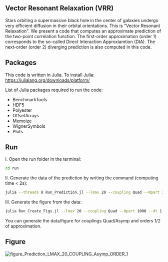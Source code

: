 Vector Resonant Relaxation (VRR)
-
Stars orbiting a supermassive black hole
in the center of galaxies undergo very efficient
diffusion in their orbital orientations. This is "Vector Resonant Relaxation". 
We present a code that computes an approximate prediction of the two-point correlation function. The first-order approximation (order 1) corresponds to the so-called Direct Interaction Approxiamtion (DIA). 
The next-order (order 2) diverging prediction is also computed in this code.

Packages
-
This code is written in Julia. To install Julia: https://julialang.org/downloads/platform/

List of Julia packages required to run the code:
- BenchmarkTools 
- HDF5 
- Polyester 
- OffsetArrays 
- Memoize
- WignerSymbols 
- Plots

Run
-
I. Open the run folder in the terminal:
```sh
cd run
```
II. Generate the data of the prediction by writing the command (computing time < 2s): 

```sh
julia --threads 8 Run_Prediction.jl --lmax 20 --coupling Quad --Npart 1000 --dt 1.0 --Nsteps 330 --order 1
```
III. Generate the figure from the data:
```sh
julia Run_Create_Figs.jl --lmax 20 --coupling Quad --Npart 1000 --dt 1.0 --Nsteps 330 --order 1
```
You can generate the data/figure for couplings Quad/Asymp and orders 1/2 of approximation.

Figure
-
![figure_Prediction_LMAX_20_COUPLING_Asymp_ORDER_1](https://github.com/sfloresmo/VRR_DIA/assets/172500564/32f48f07-8e31-44aa-bc8e-8bf1c4ba9510)
